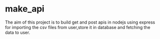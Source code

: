 # make_api
The aim of this project is to build get and post apis in nodejs using express for importing the csv files from user,store it in database and fetching the data to user.
